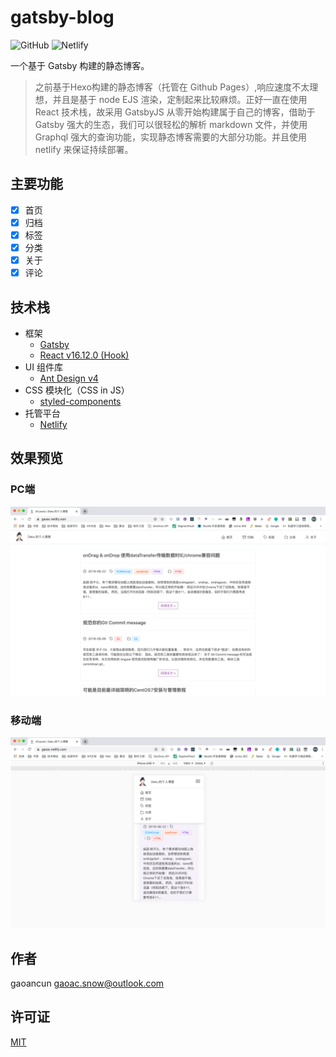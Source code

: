 # gatsby-blog

![GitHub](https://img.shields.io/github/license/gaoac/gatsby-blog) ![Netlify](https://img.shields.io/netlify/08ee7477-3f7f-46ee-8c9c-76bfa70a4dc7)

一个基于 Gatsby 构建的静态博客。

> 之前基于Hexo构建的静态博客（托管在 Github Pages）,响应速度不太理想，并且是基于 node EJS 渲染，定制起来比较麻烦。正好一直在使用 React 技术栈，故采用 GatsbyJS 从零开始构建属于自己的博客，借助于 Gatsby 强大的生态，我们可以很轻松的解析 markdown 文件，并使用 Graphql 强大的查询功能，实现静态博客需要的大部分功能。并且使用 netlify 来保证持续部署。

## 主要功能

* [x] 首页
* [x] 归档
* [x] 标签
* [x] 分类
* [x] 关于
* [x] 评论

## 技术栈

* 框架
  * [Gatsby](https://www.gatsbyjs.org/)
  * [React v16.12.0 (Hook)](https://zh-hans.reactjs.org/)
* UI 组件库
  * [Ant Design v4](https://next.ant.design/index-cn)
* CSS 模块化（CSS in JS）
  * [styled-components](https://www.styled-components.com/)
* 托管平台
  * [Netlify](https://app.netlify.com/)

## 效果预览

### PC端

![PC端](https://raw.githubusercontent.com/gaoac/images-library/master/gatsby-blog/gatsby_blog_pc.png)

### 移动端

![移动端](https://raw.githubusercontent.com/gaoac/images-library/master/gatsby-blog/gatsby_blog_mobile.png)

## 作者

gaoancun <gaoac.snow@outlook.com>

## 许可证

[MIT](LICENSE)
